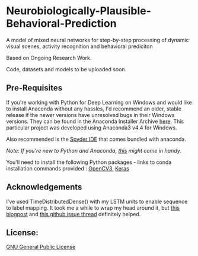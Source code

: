 # Neurobiologically-Plausible-Behavioral-Prediction
A model of mixed neural networks for step-by-step processing of dynamic visual scenes, activity recognition and behavioral prediciton

Based on Ongoing Research Work.

Code, datasets and models to be uploaded soon. 

## Pre-Requisites 

If you're working with Python for Deep Learning on Windows and would like to install Anaconda without any hassles, I'd recommend an older, stable release if the newer versions have unresolved bugs in their Windows versions. They can be found in the Anaconda Installer Archive [here](https://repo.continuum.io/archive/). 
This particular project was developed using Anaconda3 v4.4 for Windows.

Also recommended is the [Spyder IDE](https://anaconda.org/anaconda/spyder) that comes bundled with anaconda. 

_Note: If you're new to Python and Anaconda, [this](https://www.listendata.com/2017/05/python-data-science.html) might come in handy._

You'll need to install the following Python packages - links to conda installation commands provided : [OpenCV3](https://anaconda.org/conda-forge/opencv), [Keras](https://anaconda.org/conda-forge/keras)

## Acknowledgements

I've used TimeDistributedDense() with my LSTM units to enable sequence to label mapping. It took me a while to wrap my head around it, but [this blogpost](https://machinelearningmastery.com/timedistributed-layer-for-long-short-term-memory-networks-in-python/) and [this github issue thread](https://github.com/keras-team/keras/issues/1029) definitely helped.

## License:

[GNU General Public License](./LICENSE)
